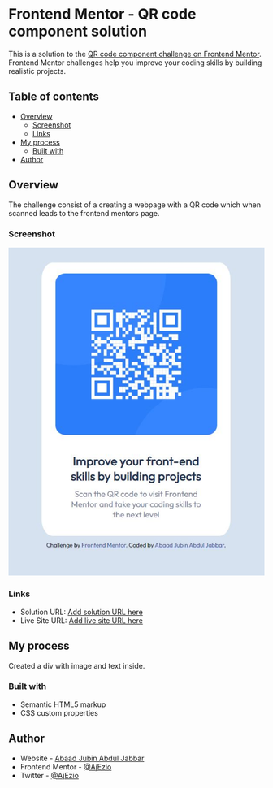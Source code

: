 # Frontend Mentor - QR code component solution

This is a solution to the [QR code component challenge on Frontend Mentor](https://www.frontendmentor.io/challenges/qr-code-component-iux_sIO_H). Frontend Mentor challenges help you improve your coding skills by building realistic projects. 

## Table of contents

- [Overview](#overview)
  - [Screenshot](#screenshot)
  - [Links](#links)
- [My process](#my-process)
  - [Built with](#built-with)
- [Author](#author)

## Overview
The challenge consist of a creating a webpage with a QR code which when scanned leads to the frontend mentors page.
### Screenshot

![Screenshot](/images/screenshot.JPG)


### Links

- Solution URL: [Add solution URL here]()
- Live Site URL: [Add live site URL here](https://ajezio.github.io/qr-code/)

## My process
Created a div with image and text inside.
### Built with

- Semantic HTML5 markup
- CSS custom properties

## Author

- Website - [Abaad Jubin Abdul Jabbar](https://www.your-site.com)
- Frontend Mentor - [@AjEzio](https://www.frontendmentor.io/profile/AjEzio)
- Twitter - [@AjEzio](https://www.twitter.com/AjEzio)



